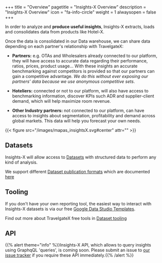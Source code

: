 +++
title = "Overview"
pagetitle = "Insights-X Overview"
description = "Insights-X Overview"
icon = "fa-info-circle"
weight = 1
alwaysopen = false
+++

In order to analyze and **produce useful insights**, Insights-X extracts, loads and consolidates data from products like Hotel-X.  

Once the data is consolidated in our Data warehouse, we can share data depending on each partner's relationship with TravelgateX:

* **Partners:** e.g. OTAs and Wholesalers already connected to our platform, they will have access to accurate data regarding their performance, ratios, prices, product usage... With these insights an accurate benchmarking against competitors is provided so that our partners can gain a competitive advantage. _We do this without ever exposing our partners’ data because we use anonymous competitive sets_. 
 
* **Hoteliers:** connected or not to our platform, will also have access to benchmarking information, discover KPIs such ADR and supplier-client demand, which will help maximize room revenue.

* **Other Industry partners:** not connected to our platform, can have access to insights about segmentation, profitability and demand across global markets. This data will help you forecast your own needs.

{{< figure src="/images/mapas_insightsX.svg#center" attr="" >}}


## Datasets
Insights-X will allow access to [Datasets](/insights-x/datasets/) with structured data to perform any kind of analysis.

We support different [Dataset publication formats](/insights-x/datasets/types-of-datasets/) which are documented [here](/insights-x/datasets/dataset-reference/)

## Tooling
If you don't have your own reporting tool, the easiest way to interact with Insights-X datasets is via our free [Google Data Studio Templates](https://datastudio.google.com/u/0/navigation/reporting). 

Find out more about TravelgateX free tools in [Dataset tooling](/insights-x/datasets/dataset-tooling/) 

## API
{{% alert theme="info" %}}Insights-X API, which allows to query insights using GraphqQL 'queries', is coming soon. 
Please submit an issue to <a href="https://github.com/travelgateX/Issue-tracker">our issue tracker</a> if you require these API immediately.{{% /alert %}}

